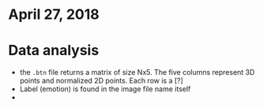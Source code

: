 # April 27, 2018

# Data analysis
- the ``.btn`` file returns a matrix of size Nx5. The five columns represent 3D points and normalized 2D points. Each row is a [?]
- Label (emotion) is found in the image file name itself
-
